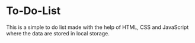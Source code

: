 # To-Do-List
This is a simple to do list made with the help of HTML, CSS and JavaScript where the data are stored in local storage.
